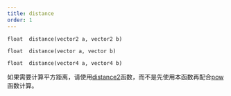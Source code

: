 ```yaml
---
title: distance
order: 1
---
```

`float  distance(vector2 a, vector2 b)`

`float  distance(vector a, vector b)`

`float  distance(vector4 a, vector4 b)`

如果需要计算平方距离，请使用[distance2](./distance2 "返回两点之间的平方距离")函数，而不是先使用本函数再配合[pow](../math/pow "将第一个参数的值提升至第二个参数指定的幂次方")函数计算。
